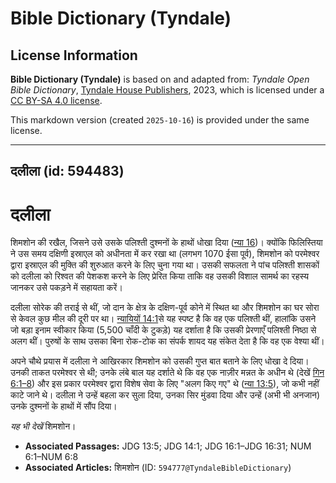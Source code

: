 # Bible Dictionary (Tyndale)

## License Information

**Bible Dictionary (Tyndale)** is based on and adapted from: _Tyndale Open Bible Dictionary_, [Tyndale House Publishers](https://tyndaleopenresources.com/), 2023, which is licensed under a [CC BY-SA 4.0 license](https://creativecommons.org/licenses/by-sa/4.0/legalcode.en).

This markdown version (created `2025-10-16`) is provided under the same license.



--------------------------------

## दलीला (id: 594483)

दलीला
=====

शिमशोन की रखैल, जिसने उसे उसके पलिश्ती दुश्मनों के हाथों धोखा दिया ([न्या 16](https://ref.ly/Judg16:1-Judg16:31))। क्योंकि फिलिस्तिया ने उस समय दक्षिणी इस्राएल को अधीनता में कर रखा था (लगभग 1070 ईसा पूर्व), शिमशोन को परमेश्वर द्वारा इस्राएल की मुक्ति की शुरुआत करने के लिए चुना गया था। उसकी सफलता ने पांच पलिश्ती शासकों को दलीला को रिश्वत की पेशकश करने के लिए प्रेरित किया ताकि वह उसकी विशाल सामर्थ का रहस्य जानकर उसे पकड़ने में सहायता करें।

दलीला सोरेक की तराई से थीं, जो दान के क्षेत्र के दक्षिण\-पूर्व कोने में स्थित था और शिमशोन का घर सोरा से केवल कुछ मील की दूरी पर था। [न्यायियों 14:1](https://ref.ly/Judg14:1)से यह स्पष्ट है कि वह एक पलिश्ती थीं, हालांकि उसने जो बड़ा इनाम स्वीकार किया (5,500 चाँदी के टुकड़े) यह दर्शाता है कि उसकी प्रेरणाएँ पलिश्ती निष्ठा से अलग थीं। पुरुषों के साथ उसका बिना रोक\-टोक का संपर्क शायद यह संकेत देता है कि वह एक वेश्या थीं।

अपने चौथे प्रयास में दलीला ने आखिरकार शिमशोन को उसकी गुप्त बात बताने के लिए धोखा दे दिया। उनकी ताकत परमेश्वर से थी; उनके लंबे बाल यह दर्शाते थे कि वह एक नाज़ीर मन्नत के अधीन थे (देखें [गिन 6:1–8](https://ref.ly/Num6:1-Num6:8)) और इस प्रकार परमेश्वर द्वारा विशेष सेवा के लिए "अलग किए गए" थे ([न्या 13:5](https://ref.ly/Judg13:5)), जो कभी नहीं काटे जाने थे। दलीला ने उन्हें बहला कर सुला दिया, उनका सिर मुंडवा दिया और उन्हें (अभी भी अनजान) उनके दुश्मनों के हाथों में सौंप दिया।

*यह भी देखें* शिमशोन।

* **Associated Passages:** JDG 13:5; JDG 14:1; JDG 16:1–JDG 16:31; NUM 6:1–NUM 6:8
* **Associated Articles:** शिमशोन (ID: `594777@TyndaleBibleDictionary`)

